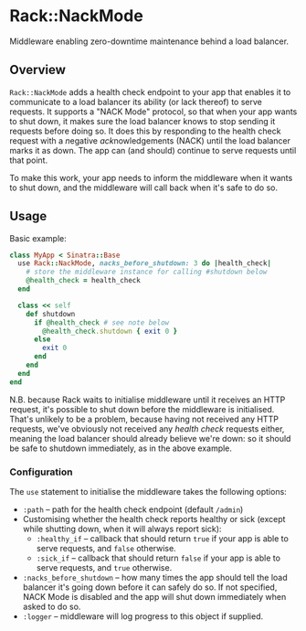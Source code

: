 # Rack::NackMode

Middleware enabling zero-downtime maintenance behind a load balancer.

## Overview

`Rack::NackMode` adds a health check endpoint to your app that enables it to
communicate to a load balancer its ability (or lack thereof) to serve requests.
It supports a "NACK Mode" protocol, so that when your app wants to shut down, it
makes sure the load balancer knows to stop sending it requests before doing so.
It does this by responding to the health check request with a <em>n</em>egative
<em>ack</em>nowledgements (NACK) until the load balancer marks it as down.  The app can
(and should) continue to serve requests until that point.

To make this work, your app needs to inform the middleware when it wants to shut
down, and the middleware will call back when it's safe to do so.

## Usage

Basic example:

```ruby
class MyApp < Sinatra::Base
  use Rack::NackMode, nacks_before_shutdown: 3 do |health_check|
    # store the middleware instance for calling #shutdown below
    @health_check = health_check
  end

  class << self
    def shutdown
      if @health_check # see note below
        @health_check.shutdown { exit 0 }
      else
        exit 0
      end
    end
  end
end
```

N.B. because Rack waits to initialise middleware until it receives an HTTP
request, it's possible to shut down before the middleware is initialised.
That's unlikely to be a problem, because having not received any HTTP requests,
we've obviously not received any *health check* requests either, meaning the
load balancer should already believe we're down: so it should be safe to
shutdown immediately, as in the above example.

### Configuration

The `use` statement to initialise the middleware takes the following options:

 * `:path` &ndash; path for the health check endpoint (default `/admin`)
 * Customising whether the health check reports healthy or sick (except while
   shutting down, when it will always report sick):
     * `:healthy_if` &ndash; callback that should return `true` if your app is
       able to serve requests, and `false` otherwise.
     * `:sick_if` &ndash; callback that should return `false` if your app is
       able to serve requests, and `true` otherwise.
 * `:nacks_before_shutdown` &ndash; how many times the app should tell the load
   balancer it's going down before it can safely do so.  If not specified, NACK
   Mode is disabled and the app will shut down immediately when asked to do so.
 * `:logger` &ndash; middleware will log progress to this object if supplied.
